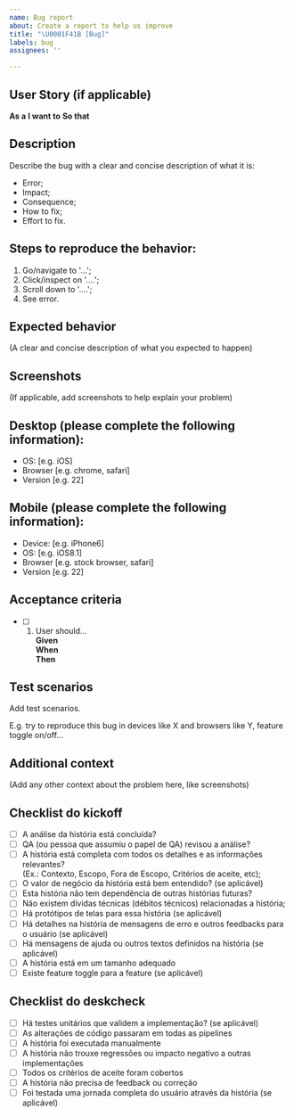 ```yaml
---
name: Bug report
about: Create a report to help us improve
title: "\U0001F41B [Bug]"
labels: bug
assignees: ''

---
```


## User Story (if applicable)

**As a**
**I want to**
**So that**

## Description

Describe the bug with a clear and concise description of what it is:

- Error;
- Impact;
- Consequence;
- How to fix;
- Effort to fix.

## Steps to reproduce the behavior:

1. Go/navigate to '...';
2. Click/inspect on '....';
3. Scroll down to '....';
4. See error.

## Expected behavior

(A clear and concise description of what you expected to happen)

## Screenshots

(If applicable, add screenshots to help explain your problem)

## Desktop (please complete the following information):
 - OS: [e.g. iOS]
 - Browser [e.g. chrome, safari]
 - Version [e.g. 22]

## Mobile (please complete the following information):
 - Device: [e.g. iPhone6]
 - OS: [e.g. iOS8.1]
 - Browser [e.g. stock browser, safari]
 - Version [e.g. 22]
 
## Acceptance criteria

 - [ ] 1. User should...   
       **Given**  
       **When**  
       **Then**  

## Test scenarios

Add test scenarios.

E.g. try to reproduce this bug in devices like X and browsers like Y, feature toggle on/off...

## Additional context

(Add any other context about the problem here, like screenshots)

## Checklist do kickoff

- [ ] A análise da história está concluída?
- [ ] QA (ou pessoa que assumiu o papel de QA) revisou a análise?
- [ ] A história está completa com todos os detalhes e as informações relevantes?  
  (Ex.: Contexto, Escopo, Fora de Escopo, Critérios de aceite, etc);
- [ ] O valor de negócio da história está bem entendido? (se aplicável)
- [ ] Esta história não tem dependência de outras histórias futuras?
- [ ] Não existem dívidas técnicas (débitos técnicos) relacionadas a história;
- [ ] Há protótipos de telas para essa história (se aplicável)
- [ ] Há detalhes na história de mensagens de erro e outros feedbacks para o usuário (se aplicável)
- [ ] Há mensagens de ajuda ou outros textos definidos na história (se aplicável)
- [ ] A história está em um tamanho adequado
- [ ] Existe feature toggle para a feature (se aplicável)

## Checklist do deskcheck

- [ ] Há testes unitários que validem a implementação? (se aplicável)
- [ ] As alterações de código passaram em todas as pipelines
- [ ] A história foi executada manualmente
- [ ] A história não trouxe regressões ou impacto negativo a outras implementações
- [ ] Todos os critérios de aceite foram cobertos
- [ ] A história não precisa de feedback ou correção
- [ ] Foi testada uma jornada completa do usuário através da história (se aplicável)
